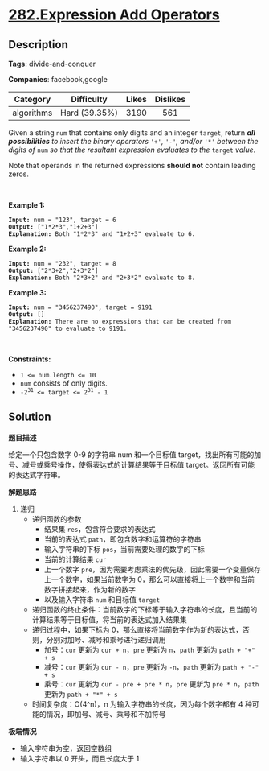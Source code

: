 # [282.Expression Add Operators](https://leetcode.com/problems/expression-add-operators/description/)

## Description

**Tags**: divide-and-conquer

**Companies**: facebook,google

|  Category  |  Difficulty   | Likes | Dislikes |
| :--------: | :-----------: | :---: | :------: |
| algorithms | Hard (39.35%) | 3190  |   561    |

<p>Given a string <code>num</code> that contains only digits and an integer <code>target</code>, return <em><strong>all possibilities</strong> to insert the binary operators </em><code>&#39;+&#39;</code><em>, </em><code>&#39;-&#39;</code><em>, and/or </em><code>&#39;*&#39;</code><em> between the digits of </em><code>num</code><em> so that the resultant expression evaluates to the </em><code>target</code><em> value</em>.</p>
<p>Note that operands in the returned expressions <strong>should not</strong> contain leading zeros.</p>
<p>&nbsp;</p>
<p><strong class="example">Example 1:</strong></p>
<pre><code><strong>Input:</strong> num = &quot;123&quot;, target = 6
<strong>Output:</strong> [&quot;1*2*3&quot;,&quot;1+2+3&quot;]
<strong>Explanation:</strong> Both &quot;1*2*3&quot; and &quot;1+2+3&quot; evaluate to 6.</code></pre>
<p><strong class="example">Example 2:</strong></p>
<pre><code><strong>Input:</strong> num = &quot;232&quot;, target = 8
<strong>Output:</strong> [&quot;2*3+2&quot;,&quot;2+3*2&quot;]
<strong>Explanation:</strong> Both &quot;2*3+2&quot; and &quot;2+3*2&quot; evaluate to 8.</code></pre>
<p><strong class="example">Example 3:</strong></p>
<pre><code><strong>Input:</strong> num = &quot;3456237490&quot;, target = 9191
<strong>Output:</strong> []
<strong>Explanation:</strong> There are no expressions that can be created from &quot;3456237490&quot; to evaluate to 9191.</code></pre>
<p>&nbsp;</p>
<p><strong>Constraints:</strong></p>
<ul>
  <li><code>1 &lt;= num.length &lt;= 10</code></li>
  <li><code>num</code> consists of only digits.</li>
  <li><code>-2<sup>31</sup> &lt;= target &lt;= 2<sup>31</sup> - 1</code></li>
</ul>

## Solution

**题目描述**

给定一个只包含数字 0-9 的字符串 num 和一个目标值 target，找出所有可能的加号、减号或乘号操作，使得表达式的计算结果等于目标值 target。返回所有可能的表达式字符串。

**解题思路**

1. 递归
   - 递归函数的参数
     - 结果集 `res`，包含符合要求的表达式
     - 当前的表达式 `path`，即包含数字和运算符的字符串
     - 输入字符串的下标 `pos`，当前需要处理的数字的下标
     - 当前的计算结果 `cur`
     - 上一个数字 `pre`，因为需要考虑乘法的优先级，因此需要一个变量保存上一个数字，如果当前数字为 0，那么可以直接将上一个数字和当前数字拼接起来，作为新的数字
     - 以及输入字符串 `num` 和目标值 `target`
   - 递归函数的终止条件：当前数字的下标等于输入字符串的长度，且当前的计算结果等于目标值，将当前的表达式加入结果集
   - 递归过程中，如果下标为 0，那么直接将当前数字作为新的表达式，否则，分别对加号、减号和乘号进行递归调用
     - 加号：`cur` 更新为 `cur + n`，`pre` 更新为 `n`，`path` 更新为 `path + "+" + s`
     - 减号：`cur` 更新为 `cur - n`，`pre` 更新为 `-n`，`path` 更新为 `path + "-" + s`
     - 乘号：`cur` 更新为 `cur - pre + pre * n`，`pre` 更新为 `pre * n`，`path` 更新为 `path + "*" + s`
   - 时间复杂度：O(4^n)，n 为输入字符串的长度，因为每个数字都有 4 种可能的情况，即加号、减号、乘号和不加符号

**极端情况**

- 输入字符串为空，返回空数组
- 输入字符串以 0 开头，而且长度大于 1
